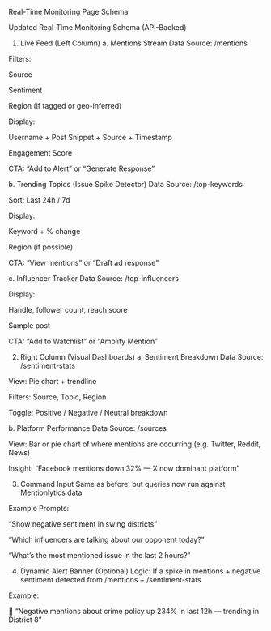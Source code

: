 Real-Time Monitoring Page Schema


Updated Real-Time Monitoring Schema (API-Backed)
1. Live Feed (Left Column)
a. Mentions Stream
Data Source: /mentions


Filters:


Source


Sentiment


Region (if tagged or geo-inferred)


Display:


Username + Post Snippet + Source + Timestamp


Engagement Score


CTA: “Add to Alert” or “Generate Response”


b. Trending Topics (Issue Spike Detector)
Data Source: /top-keywords


Sort: Last 24h / 7d


Display:


Keyword + % change


Region (if possible)


CTA: “View mentions” or “Draft ad response”


c. Influencer Tracker
Data Source: /top-influencers


Display:


Handle, follower count, reach score


Sample post


CTA: “Add to Watchlist” or “Amplify Mention”



2. Right Column (Visual Dashboards)
a. Sentiment Breakdown
Data Source: /sentiment-stats


View: Pie chart + trendline


Filters: Source, Topic, Region


Toggle: Positive / Negative / Neutral breakdown


b. Platform Performance
Data Source: /sources


View: Bar or pie chart of where mentions are occurring (e.g. Twitter, Reddit, News)


Insight: “Facebook mentions down 32% — X now dominant platform”



3. Command Input
Same as before, but queries now run against Mentionlytics data


Example Prompts:


“Show negative sentiment in swing districts”


“Which influencers are talking about our opponent today?”


“What’s the most mentioned issue in the last 2 hours?”



4. Dynamic Alert Banner (Optional)
Logic: If a spike in mentions + negative sentiment detected from /mentions + /sentiment-stats


Example:


 🔴 “Negative mentions about crime policy up 234% in last 12h — trending in District 8”

